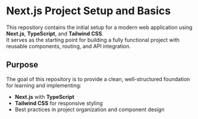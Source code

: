 # Next.js Project Setup and Basics

This repository contains the initial setup for a modern web application using **Next.js**, **TypeScript**, and **Tailwind CSS**.  
It serves as the starting point for building a fully functional project with reusable components, routing, and API integration.

## Purpose

The goal of this repository is to provide a clean, well-structured foundation for learning and implementing:

- **Next.js** with **TypeScript**
- **Tailwind CSS** for responsive styling
- Best practices in project organization and component design
